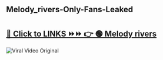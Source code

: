 
 ## Melody_rivers-Only-Fans-Leaked

# <h2><a href="https://clipsfans.com/Melody_rivers&ref=git">🔗 Click to LINKS ⏩⏩ 👉 🟢 Melody rivers </a></h2>

<a href="https://clipsfans.com/Melody_rivers&ref=git" rel="nofollow" data-target="animated-image.originalLink"><img src="https://i.ibb.co.com/xMMVF88/686577567.gif" alt="Viral Video Original" style="max-width: 100%; display: inline-block;" data-target="animated-image.originalImage"></a>

